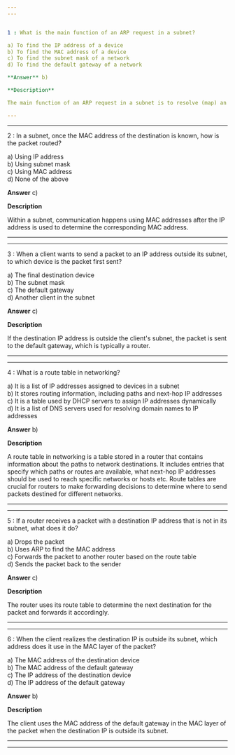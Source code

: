 ```yaml
---  
---  


1 : What is the main function of an ARP request in a subnet?  

a) To find the IP address of a device  
b) To find the MAC address of a device  
c) To find the subnet mask of a network  
d) To find the default gateway of a network  

**Answer** b)  

**Description**  

The main function of an ARP request in a subnet is to resolve (map) an IP address to its corresponding MAC address for devices within the same subnet.  

---  
```

---  


2 : In a subnet, once the MAC address of the destination is known, how is the packet routed?  

a) Using IP address  
b) Using subnet mask  
c) Using MAC address  
d) None of the above  

**Answer** c)  

**Description**  

Within a subnet, communication happens using MAC addresses after the IP address is used to determine the corresponding MAC address.  

---  
---  


3 : When a client wants to send a packet to an IP address outside its subnet, to which device is the packet first sent?  

a) The final destination device  
b) The subnet mask  
c) The default gateway  
d) Another client in the subnet  

**Answer** c)  

**Description**  

If the destination IP address is outside the client's subnet, the packet is sent to the default gateway, which is typically a router.   

---  
---  


4 : What is a route table in networking?  

a) It is a list of IP addresses assigned to devices in a subnet  
b) It stores routing information, including paths and next-hop IP addresses  
c) It is a table used by DHCP servers to assign IP addresses dynamically  
d) It is a list of DNS servers used for resolving domain names to IP addresses  

**Answer** b)  

**Description**  

A route table in networking is a table stored in a router that contains information about the paths to network destinations. It includes entries that specify which paths or routes are available, what next-hop IP addresses should be used to reach specific networks or hosts etc. Route tables are crucial for routers to make forwarding decisions to determine where to send packets destined for different networks.  

---  
---  


5 : If a router receives a packet with a destination IP address that is not in its subnet, what does it do?  

a) Drops the packet  
b) Uses ARP to find the MAC address  
c) Forwards the packet to another router based on the route table  
d) Sends the packet back to the sender  

**Answer** c)  

**Description**  

The router uses its route table to determine the next destination for the packet and forwards it accordingly.  

---  
---  


6 : When the client realizes the destination IP is outside its subnet, which address does it use in the MAC layer of the packet?  

a) The MAC address of the destination device  
b) The MAC address of the default gateway  
c) The IP address of the destination device  
d) The IP address of the default gateway  

**Answer** b)  

**Description**  

The client uses the MAC address of the default gateway in the MAC layer of the packet when the destination IP is outside its subnet.  

---  
---  








